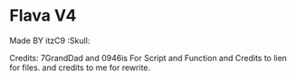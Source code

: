 # Flava V4

Made BY itzC9 :Skull:

Credits: 7GrandDad and 0946is For Script and Function and Credits to lien for files. and credits to me for rewrite.
